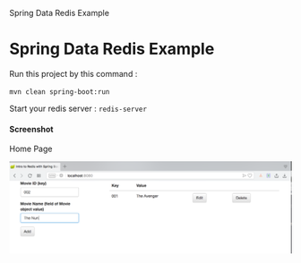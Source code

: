 Spring Data Redis Example

# Spring Data Redis Example

Run this project by this command :

`mvn clean spring-boot:run`

Start your redis server : `redis-server`

#### Screenshot

Home Page

![Home Page](img/home.png "Home Page")
